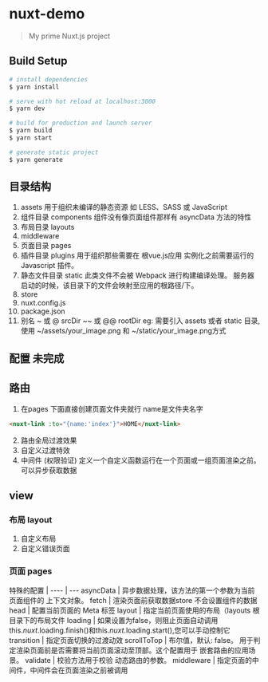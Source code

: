 # nuxt-demo

> My prime Nuxt.js project

## Build Setup

``` bash
# install dependencies
$ yarn install

# serve with hot reload at localhost:3000
$ yarn dev

# build for production and launch server
$ yarn build
$ yarn start

# generate static project
$ yarn generate
```
## 目录结构
1. assets 用于组织未编译的静态资源 如 LESS、SASS 或 JavaScript
2. 组件目录 components  组件没有像页面组件那样有 asyncData 方法的特性 
3. 布局目录 layouts
4. middleware
5. 页面目录 pages
6. 插件目录 plugins 用于组织那些需要在 根vue.js应用 实例化之前需要运行的 Javascript 插件。
7. 静态文件目录 static 此类文件不会被 Webpack 进行构建编译处理。 服务器启动的时候，该目录下的文件会映射至应用的根路径/下。
8. store
9. nuxt.config.js 
10. package.json  
11. 别名	~ 或 @	srcDir           ~~ 或 @@	rootDir
eg: 需要引入 assets 或者 static 目录, 使用 ~/assets/your_image.png 和 ~/static/your_image.png方式

## 配置  未完成

## 路由
1. 在pages 下面直接创建页面文件夹就行 name是文件夹名字
```html
<nuxt-link :to="{name:'index'}">HOME</nuxt-link>
```
2. 路由全局过渡效果
3. 自定义过渡特效
4. 中间件 (权限验证)
   定义一个自定义函数运行在一个页面或一组页面渲染之前。
   可以异步获取数据

## view
### 布局 layout
1. 自定义布局 
2. 自定义错误页面

### 页面 pages
特殊的配置 | 
---- | ---
asyncData | 异步数据处理，该方法的第一个参数为当前页面组件的 上下文对象。
fetch	| 渲染页面前获取数据store 不会设置组件的数据
head	| 配置当前页面的 Meta 标签
layout | 指定当前页面使用的布局（layouts 根目录下的布局文件
loading	| 如果设置为false，则阻止页面自动调用this.$nuxt.$loading.finish()和this.$nuxt.$loading.start(),您可以手动控制它
transition | 指定页面切换的过渡动效
scrollToTop	| 布尔值，默认: false。 用于判定渲染页面前是否需要将当前页面滚动至顶部。这个配置用于 嵌套路由的应用场景。
validate |	校验方法用于校验 动态路由的参数。
middleware | 指定页面的中间件，中间件会在页面渲染之前被调用

